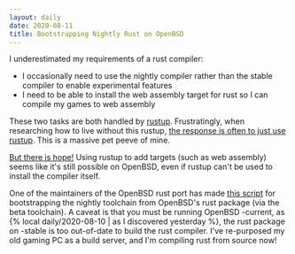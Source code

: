 ```yaml
---
layout: daily
date: 2020-08-11
title: Bootstrapping Nightly Rust on OpenBSD
---
```


I underestimated my requirements of a rust compiler:
- I occasionally need to use the nightly compiler rather than the stable compiler to enable experimental features
- I need to be able to install the web assembly target for rust so I can compile my games to web assembly

These two tasks are both handled by [rustup](https://rustup.rs/).
Frustratingly, when researching how to live without this rustup, [the response is often to just use rustup](https://www.reddit.com/r/rust/comments/9skiyi/wasm_without_rustup/).
This is a massive pet peeve of mine.

[But there is hope!](https://github.com/rust-lang/rustup/issues/2168)
Using rustup to add targets (such as web assembly) seems like it's still possible on OpenBSD,
even if rustup can't be used to install the compiler itself.

One of the maintainers of the OpenBSD rust port has made
[this script](https://github.com/semarie/build-rust) for bootstrapping the nightly toolchain
from OpenBSD's rust package (via the beta toolchain).
A caveat is that you must be running OpenBSD -current, as {% local daily/2020-08-10 | as I discovered yesterday %},
the rust package on -stable is too out-of-date to build the rust compiler.
I've re-purposed my old gaming PC as a build server, and I'm compiling rust from source now!
